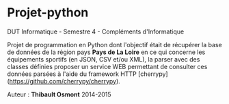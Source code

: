 # Projet-python

DUT Informatique - Semestre 4 - Compléments d'Informatique

Projet de programmation en Python dont l'objectif était de récupérer la base de données de la région pays **Pays de La Loire**
en ce qui concerne les équipements sportifs (en JSON, CSV et/ou XML), la parser avec des classes définies proposer un service
WEB permettant de consulter ces données parsées à l'aide du framework HTTP [cherrypy] (https://github.com/cherrypy/cherrypy).

Auteur : **Thibault Osmont** 2014-2015
